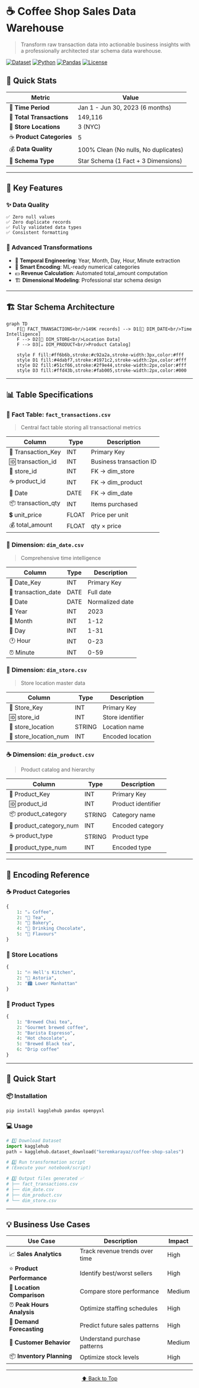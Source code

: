 # ☕ Coffee Shop Sales Data Warehouse

> Transform raw transaction data into actionable business insights with a professionally architected star schema data warehouse.

[![Dataset](https://img.shields.io/badge/Dataset-Kaggle-20BEFF?style=for-the-badge&logo=kaggle)](https://www.kaggle.com/datasets/keremkarayaz/coffee-shop-sales)
[![Python](https://img.shields.io/badge/Python-3.7+-3776AB?style=for-the-badge&logo=python&logoColor=white)](https://www.python.org/)
[![Pandas](https://img.shields.io/badge/Pandas-150458?style=for-the-badge&logo=pandas)](https://pandas.pydata.org/)
[![License](https://img.shields.io/badge/License-MIT-green?style=for-the-badge)](LICENSE)


## 📸 Quick Stats

| Metric | Value |
|--------|-------|
| 📅 **Time Period** | Jan 1 - Jun 30, 2023 (6 months) |
| 🧾 **Total Transactions** | 149,116 |
| 🏪 **Store Locations** | 3 (NYC) |
| ☕ **Product Categories** | 5 |
| 💰 **Data Quality** | 100% Clean (No nulls, No duplicates) |
| 🎯 **Schema Type** | Star Schema (1 Fact + 3 Dimensions) |

---

## 🌟 Key Features

### ✨ Data Quality
```
✅ Zero null values
✅ Zero duplicate records  
✅ Fully validated data types
✅ Consistent formatting
```

### 🔧 Advanced Transformations
- 📆 **Temporal Engineering**: Year, Month, Day, Hour, Minute extraction
- 🔢 **Smart Encoding**: ML-ready numerical categories
- 💵 **Revenue Calculation**: Automated total_amount computation
- 🏗️ **Dimensional Modeling**: Professional star schema design

---

## 🏗️ Star Schema Architecture

```mermaid
graph TD
    F[🎯 FACT_TRANSACTIONS<br/>149K records] --> D1[📅 DIM_DATE<br/>Time Intelligence]
    F --> D2[🏪 DIM_STORE<br/>Location Data]
    F --> D3[☕ DIM_PRODUCT<br/>Product Catalog]
    
    style F fill:#ff6b6b,stroke:#c92a2a,stroke-width:3px,color:#fff
    style D1 fill:#4dabf7,stroke:#1971c2,stroke-width:2px,color:#fff
    style D2 fill:#51cf66,stroke:#2f9e44,stroke-width:2px,color:#fff
    style D3 fill:#ffd43b,stroke:#fab005,stroke-width:2px,color:#000
```

---

## 📊 Table Specifications

### 🎯 **Fact Table**: `fact_transactions.csv`
> Central fact table storing all transactional metrics

| Column | Type | Description |
|--------|------|-------------|
| 🔑 Transaction_Key | INT | Primary Key |
| 🆔 transaction_id | INT | Business transaction ID |
| 🏪 store_id | INT | FK → dim_store |
| ☕ product_id | INT | FK → dim_product |
| 📅 Date | DATE | FK → dim_date |
| 📦 transaction_qty | INT | Items purchased |
| 💲 unit_price | FLOAT | Price per unit |
| 💰 total_amount | FLOAT | qty × price |

### 📅 **Dimension**: `dim_date.csv`
> Comprehensive time intelligence

| Column | Type | Description |
|--------|------|-------------|
| 🔑 Date_Key | INT | Primary Key |
| 📆 transaction_date | DATE | Full date |
| 📅 Date | DATE | Normalized date |
| 📅 Year | INT | 2023 |
| 📅 Month | INT | 1-12 |
| 📅 Day | INT | 1-31 |
| 🕐 Hour | INT | 0-23 |
| ⏰ Minute | INT | 0-59 |

### 🏪 **Dimension**: `dim_store.csv`
> Store location master data

| Column | Type | Description |
|--------|------|-------------|
| 🔑 Store_Key | INT | Primary Key |
| 🆔 store_id | INT | Store identifier |
| 📍 store_location | STRING | Location name |
| 🔢 store_location_num | INT | Encoded location |

### ☕ **Dimension**: `dim_product.csv`
> Product catalog and hierarchy

| Column | Type | Description |
|--------|------|-------------|
| 🔑 Product_Key | INT | Primary Key |
| 🆔 product_id | INT | Product identifier |
| 📦 product_category | STRING | Category name |
| 🔢 product_category_num | INT | Encoded category |
| ☕ product_type | STRING | Product type |
| 🔢 product_type_num | INT | Encoded type |

---

## 🎨 Encoding Reference

### ☕ Product Categories
```python
{
    1: "☕ Coffee",
    2: "🍵 Tea", 
    3: "🥐 Bakery",
    4: "🍫 Drinking Chocolate",
    5: "🌿 Flavours"
}
```

### 📍 Store Locations
```python
{
    1: "🔥 Hell's Kitchen",
    2: "🌆 Astoria",
    3: "🏙️ Lower Manhattan"
}
```

### 🍵 Product Types
```python
{
    1: "Brewed Chai tea",
    2: "Gourmet brewed coffee",
    3: "Barista Espresso",
    4: "Hot chocolate",
    5: "Brewed Black tea",
    6: "Drip coffee"
}
```

---

## 🚀 Quick Start

### 📦 Installation
```bash
pip install kagglehub pandas openpyxl
```

### 💻 Usage
```python
# 1️⃣ Download Dataset
import kagglehub
path = kagglehub.dataset_download("keremkarayaz/coffee-shop-sales")

# 2️⃣ Run transformation script
# (Execute your notebook/script)

# 3️⃣ Output files generated ✅
# ├── fact_transactions.csv
# ├── dim_date.csv
# ├── dim_product.csv
# └── dim_store.csv
```

---

## 💡 Business Use Cases

| Use Case | Description | Impact |
|----------|-------------|--------|
| 📈 **Sales Analytics** | Track revenue trends over time | High |
| ⭐ **Product Performance** | Identify best/worst sellers | High |
| 🏪 **Location Comparison** | Compare store performance | Medium |
| ⏰ **Peak Hours Analysis** | Optimize staffing schedules | High |
| 🔮 **Demand Forecasting** | Predict future sales patterns | High |
| 👥 **Customer Behavior** | Understand purchase patterns | Medium |
| 📦 **Inventory Planning** | Optimize stock levels | High |

---

<div align="center">

[⬆ Back to Top](#-coffee-shop-sales-data-warehouse)

</div>
